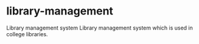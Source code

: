 # library-management
Library management system 
Library management system which is used in college libraries.
